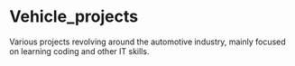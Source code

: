 # Vehicle_projects
Various projects revolving around the automotive industry, mainly focused on learning coding and other IT skills.
